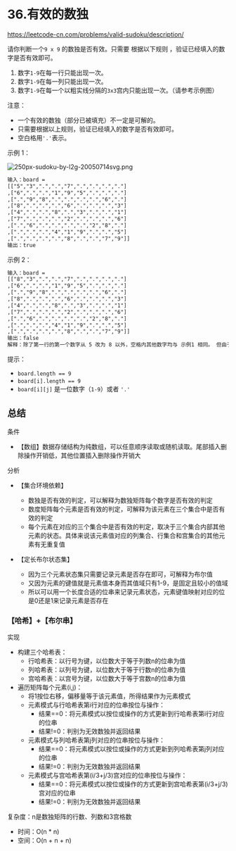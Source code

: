# 36.有效的数独

<https://leetcode-cn.com/problems/valid-sudoku/description/>

请你判断一个`9 x 9` 的数独是否有效。只需要 根据以下规则 ，验证已经填入的数字是否有效即可。

1. 数字`1-9`在每一行只能出现一次。
1. 数字`1-9`在每一列只能出现一次。
1. 数字`1-9`在每一个以粗实线分隔的`3x3`宫内只能出现一次。（请参考示例图）

注意：

- 一个有效的数独（部分已被填充）不一定是可解的。
- 只需要根据以上规则，验证已经填入的数字是否有效即可。
- 空白格用`'.'`表示。

示例 1：

![250px-sudoku-by-l2g-20050714svg.png](https://assets.leetcode-cn.com/aliyun-lc-upload/uploads/2021/04/12/250px-sudoku-by-l2g-20050714svg.png)

```txt
输入：board =
[["5","3",".",".","7",".",".",".","."]
,["6",".",".","1","9","5",".",".","."]
,[".","9","8",".",".",".",".","6","."]
,["8",".",".",".","6",".",".",".","3"]
,["4",".",".","8",".","3",".",".","1"]
,["7",".",".",".","2",".",".",".","6"]
,[".","6",".",".",".",".","2","8","."]
,[".",".",".","4","1","9",".",".","5"]
,[".",".",".",".","8",".",".","7","9"]]
输出：true
```

示例 2：

```txt
输入：board =
[["8","3",".",".","7",".",".",".","."]
,["6",".",".","1","9","5",".",".","."]
,[".","9","8",".",".",".",".","6","."]
,["8",".",".",".","6",".",".",".","3"]
,["4",".",".","8",".","3",".",".","1"]
,["7",".",".",".","2",".",".",".","6"]
,[".","6",".",".",".",".","2","8","."]
,[".",".",".","4","1","9",".",".","5"]
,[".",".",".",".","8",".",".","7","9"]]
输出：false
解释：除了第一行的第一个数字从 5 改为 8 以外，空格内其他数字均与 示例1 相同。 但由于位于左上角的 3x3 宫内有两个 8 存在, 因此这个数独是无效的。
```

提示：

- `board.length == 9`
- `board[i].length == 9`
- `board[i][j]` 是一位数字（`1-9`）或者 `'.'`

## 总结

条件

- 【数组】数据存储结构为纯数组，可以任意顺序读取或随机读取。尾部插入删除操作开销低，其他位置插入删除操作开销大

分析

- 【集合环境依赖】
  - 数独是否有效的判定，可以解释为数独矩阵每个数字是否有效的判定
  - 数度矩阵每个元素是否有效的判定，可解释为该元素在三个集合中是否有效的判定
  - 每个元素在对应的三个集合中是否有效的判定，取决于三个集合内部其他元素的状态。具体来说该元素值对应的列集合、行集合和宫集合的其他元素有无重复值

- 【定长布尔状态集】
  - 因为三个元素状态集只需要记录元素是否存在即可，可解释为布尔值
  - 又因为元素的键值就是元素值本身而其值域只有1-9，是固定且较小的值域
  - 所以可以用一个长度合适的位串来记录元素状态，元素键值映射对应的位是0还是1来记录元素是否存在

### 【哈希】+【布尔串】

实现

- 构建三个哈希表：
  - 行哈希表：以行号为键，以位数大于等于列数n的位串为值
  - 列哈希表：以列号为键，以位数大于等于行数n的位串为值
  - 宫哈希表：以宫号为键，以位数大于等于宫数n的位串为值
- 遍历矩阵每个元素(i,j)：
  - 将1按位右移，偏移量等于该元素值，所得结果作为元素模式
  - 元素模式与行哈希表第i行对应的位串按位与操作：
    - 结果==0：将元素模式以按位或操作的方式更新到行哈希表第i行对应的位串
    - 结果!=0：判别为无效数独并返回结果
  - 元素模式与列哈希表第j列对应的位串按位与操作：
    - 结果==0：将元素模式以按位或操作的方式更新到列哈希表第j列对应的位串
    - 结果!=0：判别为无效数独并返回结果
  - 元素模式与宫哈希表第(i/3+j/3)宫对应的位串按位与操作：
    - 结果==0：将元素模式以按位或操作的方式更新到宫哈希表第(i/3+j/3)宫对应的位串
    - 结果!=0：判别为无效数独并返回结果

复杂度：n是数独矩阵的行数、列数和3宫格数

- 时间：O(n * n)
- 空间：O(n + n + n)
